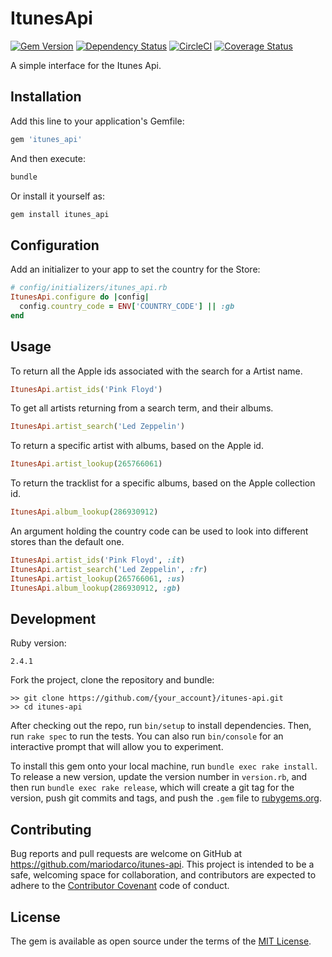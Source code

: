 # ItunesApi

[![Gem Version](https://badge.fury.io/rb/itunes_api.svg)](https://badge.fury.io/rb/itunes_api) [![Dependency Status](https://gemnasium.com/badges/github.com/mariodarco/itunes-api.svg)](https://gemnasium.com/github.com/mariodarco/itunes-api) [![CircleCI](https://circleci.com/gh/mariodarco/itunes-api/tree/master.svg?style=shield)](https://circleci.com/gh/mariodarco/itunes-api/tree/master) [![Coverage Status](https://coveralls.io/repos/github/mariodarco/itunes-api/badge.svg?branch=master)](https://coveralls.io/github/mariodarco/itunes-api?branch=master)

A simple interface for the Itunes Api.

## Installation

Add this line to your application's Gemfile:

```ruby
gem 'itunes_api'
```

And then execute:

```ruby
bundle
```

Or install it yourself as:

```ruby
gem install itunes_api
```

## Configuration

Add an initializer to your app to set the country for the Store:

```ruby
# config/initializers/itunes_api.rb
ItunesApi.configure do |config|
  config.country_code = ENV['COUNTRY_CODE'] || :gb
end
```

## Usage

To return all the Apple ids associated with the search for a Artist name.

```ruby
ItunesApi.artist_ids('Pink Floyd')
```

To get all artists returning from a search term, and their albums.

```ruby
ItunesApi.artist_search('Led Zeppelin')
```

To return a specific artist with albums, based on the Apple id.

```ruby
ItunesApi.artist_lookup(265766061)
```

To return the tracklist for a specific albums, based on the Apple collection id.

```ruby
ItunesApi.album_lookup(286930912)
```

An argument holding the country code can be used to look into different stores than the default one.

```ruby
ItunesApi.artist_ids('Pink Floyd', :it)
ItunesApi.artist_search('Led Zeppelin', :fr)
ItunesApi.artist_lookup(265766061, :us)
ItunesApi.album_lookup(286930912, :gb)
```

## Development

Ruby version:
```
2.4.1
```

Fork the project, clone the repository and bundle:
```
>> git clone https://github.com/{your_account}/itunes-api.git
>> cd itunes-api
```

After checking out the repo, run `bin/setup` to install dependencies. Then, run `rake spec` to run the tests. You can also run `bin/console` for an interactive prompt that will allow you to experiment.

To install this gem onto your local machine, run `bundle exec rake install`. To release a new version, update the version number in `version.rb`, and then run `bundle exec rake release`, which will create a git tag for the version, push git commits and tags, and push the `.gem` file to [rubygems.org](https://rubygems.org).

## Contributing

Bug reports and pull requests are welcome on GitHub at https://github.com/mariodarco/itunes-api. This project is intended to be a safe, welcoming space for collaboration, and contributors are expected to adhere to the [Contributor Covenant](http://contributor-covenant.org) code of conduct.

## License

The gem is available as open source under the terms of the [MIT License](http://opensource.org/licenses/MIT).
